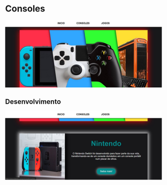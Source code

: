 # Consoles

<img src = "css/imagem/print.jpg">

## Desenvolvimento

<img src = "css/imagem/desenvolvimento.jpg">

